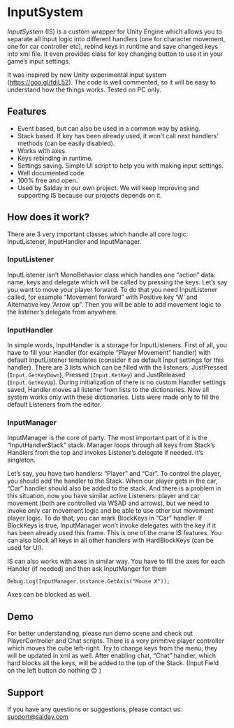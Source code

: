 ﻿# InputSystem
_InputSystem_ (IS) is a custom wrapper for Unity Engine which allows you to separate all input logic into different handlers (one for character movement, one for car controller etc), rebind keys in runtime and save changed keys into xml file. It even provides class for key changing button to use it in your game’s input settings.

It was inspired by new Unity experimental input system (https://goo.gl/fdjL52). The code is well commented, so it will be easy to understand how the things works. Tested on PC only.
## Features
*	Event based, but can also be used in a common way by asking.
*	Stack based. If key has been already used, it won’t call next handlers’ methods (can be easily disabled).
*	Works with axes. 
*	Keys rebinding in runtime.
*	Settings saving. Simple UI script to help you with making input settings.
*	Well documented code
*	100% free and open.
*	Used by Salday in our own project. We will keep improving and supporting IS because our projects depends on it.

## How does it work?
There are 3 very important classes which handle all core logic: InputListener, InputHandler and InputManager.

### InputListener
InputListener isn’t MonoBehavior class which handles one “action” data: name, keys and delegate which will be called by pressing the keys.
Let’s say you want to move your player forward. To do that you need InputListener called, for example “Movement forward” with Positive key ‘W’ and Alternative key ‘Arrow up”. Then you will be able to add movement logic to the listener’s delegate from anywhere.

### InputHandler
In simple words, InputHandler is a storage for InputListeners. 
First of all, you have to fill your Handler (for example “Player Movement” handler) with default InputListener templates (consider it as default Input settings for this handler). There are 3 lists which can be filled with the listeners: JustPressed (`Input.GetKeyDown`), Pressed (`Input.KetKey`) and JustReleased (`Input.GetKeyUp`).
During initialization of there is no custom Handler settings saved, Handler moves all listener from lists to the dictionaries. Now all system works only with these dictionaries. Lists were made only to fill the default Listeners from the editor.

### InputManager
InputManager is the core of party. The most important part of it is the “InputHandlerStack” stack. Manager loops through all keys from Stack’s Handlers from the top and invokes Listener’s delegate if needed. It’s singleton.

Let’s say, you have two handlers: “Player” and “Car”. To control the player, you should add the handler to the Stack. When our player gets in the car, “Car” handler should also be added to the stack. And there is a problem in this situation, now you have similar active Listeners: player and car movement (both are controlled via WSAD and arrows), but we need to invoke only car movement logic and be able to use other but movement player logic. To do that, you can mark BlockKeys in “Car” handler. If BlockKeys is true, InputManager won’t invoke delegates with the key if it has been already used this frame. This is one of the mane IS features.
You can also block all keys in all other handlers with HardBlockKeys (can be used for UI).

IS can also works with axes in similar way. You have to fill the axes for each Handler (if needed) and then ask InputManger for them 
```
Debug.Log(InputManager.instance.GetAxis("Mouse X"));
```
Axes can be blocked as well.

## Demo
For better understanding, please run demo scene and check out PlayerController and Chat scripts. 
There is a very primitive player controller which moves the cube left-right. Try to change keys from the menu, they will be updated in xml as well.
After enabling chat, “Chat” handler, which hard blocks all the keys, will be added to the top of the Stack. (Input Field on the left button do nothing 😊 )

## Support
If you have any questions or suggestions, please contact us: support@salday.com


